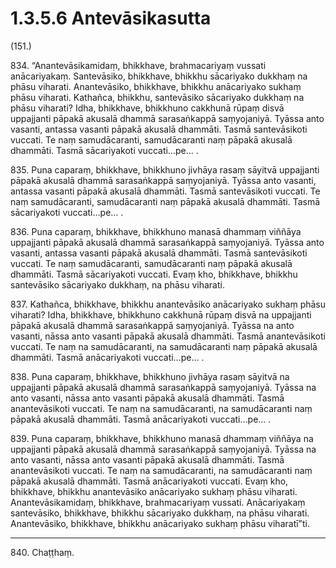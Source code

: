 

# 1.3.5.6 Antevāsikasutta





(151.)

834\. “Anantevāsikamidaṃ, bhikkhave, brahmacariyaṃ vussati anācariyakaṃ. Santevāsiko, bhikkhave, bhikkhu sācariyako dukkhaṃ na phāsu viharati. Anantevāsiko, bhikkhave, bhikkhu anācariyako sukhaṃ phāsu viharati. Kathañca, bhikkhu, santevāsiko sācariyako dukkhaṃ na phāsu viharati? Idha, bhikkhave, bhikkhuno cakkhunā rūpaṃ disvā uppajjanti pāpakā akusalā dhammā sarasaṅkappā saṃyojaniyā. Tyāssa anto vasanti, antassa vasanti pāpakā akusalā dhammāti. Tasmā santevāsikoti vuccati. Te naṃ samudācaranti, samudācaranti naṃ pāpakā akusalā dhammāti. Tasmā sācariyakoti vuccati…pe… .

835\. Puna caparaṃ, bhikkhave, bhikkhuno jivhāya rasaṃ sāyitvā uppajjanti pāpakā akusalā dhammā sarasaṅkappā saṃyojaniyā. Tyāssa anto vasanti, antassa vasanti pāpakā akusalā dhammāti. Tasmā santevāsikoti vuccati. Te naṃ samudācaranti, samudācaranti naṃ pāpakā akusalā dhammāti. Tasmā sācariyakoti vuccati…pe… .

836\. Puna caparaṃ, bhikkhave, bhikkhuno manasā dhammaṃ viññāya uppajjanti pāpakā akusalā dhammā sarasaṅkappā saṃyojaniyā. Tyāssa anto vasanti, antassa vasanti pāpakā akusalā dhammāti. Tasmā santevāsikoti vuccati. Te naṃ samudācaranti, samudācaranti naṃ pāpakā akusalā dhammāti. Tasmā sācariyakoti vuccati. Evaṃ kho, bhikkhave, bhikkhu santevāsiko sācariyako dukkhaṃ, na phāsu viharati.

837\. Kathañca, bhikkhave, bhikkhu anantevāsiko anācariyako sukhaṃ phāsu viharati? Idha, bhikkhave, bhikkhuno cakkhunā rūpaṃ disvā na uppajjanti pāpakā akusalā dhammā sarasaṅkappā saṃyojaniyā. Tyāssa na anto vasanti, nāssa anto vasanti pāpakā akusalā dhammāti. Tasmā anantevāsikoti vuccati. Te naṃ na samudācaranti, na samudācaranti naṃ pāpakā akusalā dhammāti. Tasmā anācariyakoti vuccati…pe… .

838\. Puna caparaṃ, bhikkhave, bhikkhuno jivhāya rasaṃ sāyitvā na uppajjanti pāpakā akusalā dhammā sarasaṅkappā saṃyojaniyā. Tyāssa na anto vasanti, nāssa anto vasanti pāpakā akusalā dhammāti. Tasmā anantevāsikoti vuccati. Te naṃ na samudācaranti, na samudācaranti naṃ pāpakā akusalā dhammāti. Tasmā anācariyakoti vuccati…pe… .

839\. Puna caparaṃ, bhikkhave, bhikkhuno manasā dhammaṃ viññāya na uppajjanti pāpakā akusalā dhammā sarasaṅkappā saṃyojaniyā. Tyāssa na anto vasanti, nāssa anto vasanti pāpakā akusalā dhammāti. Tasmā anantevāsikoti vuccati. Te naṃ na samudācaranti, na samudācaranti naṃ pāpakā akusalā dhammāti. Tasmā anācariyakoti vuccati. Evaṃ kho, bhikkhave, bhikkhu anantevāsiko anācariyako sukhaṃ phāsu viharati. Anantevāsikamidaṃ, bhikkhave, brahmacariyaṃ vussati. Anācariyakaṃ santevāsiko, bhikkhave, bhikkhu sācariyako dukkhaṃ, na phāsu viharati. Anantevāsiko, bhikkhave, bhikkhu anācariyako sukhaṃ phāsu viharatī”ti.

---

840\. Chaṭṭhaṃ.





